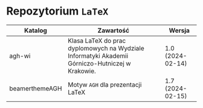 # Repozytorium `LaTeX`
| Katalog        | Zawartość | Wersja |
| -| - | -|
| agh-wi         | Klasa LaTeX do prac dyplomowych na Wydziale Informatyki Akademii Górniczo-Hutniczej w Krakowie. | 1.0 (2024-02-14) |
| beamerthemeAGH | Motyw `AGH` dla prezentacji LaTeX |1.7 (2024-02-15) |